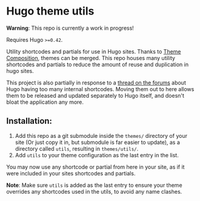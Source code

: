 # Hugo theme utils

__Warning__: This repo is currently a work in progress!

Requires Hugo `>=0.42`.

Utility shortcodes and partials for use in Hugo sites. Thanks to [Theme Composition](https://gohugo.io/themes/theme-components/), themes can be merged. This repo houses many utility shortcodes and partials to reduce the amount of reuse and duplication in hugo sites.

This project is also partially in response to a [thread on the forums](https://discourse.gohugo.io/t/discussion-too-many-internal-shortcodes/12313) about Hugo having too many internal shortcodes. Moving them out to here allows them to be released and updated separately to Hugo itself, and doesn't bloat the application any more.

## Installation:

1. Add this repo as a git submodule inside the `themes/` directory of your site (Or just copy it in, but submodule is far easier to update), as a directory called `utils`, resulting in `themes/utils/`.
2. Add `utils` to your theme configuration as the last entry in the list.

You may now use any shortcode or partial from here in your site, as if it were included in your sites shortcodes and partials.

__Note__: Make sure `utils` is added as the last entry to ensure your theme overrides any shortcodes used in the utils, to avoid any name clashes.
